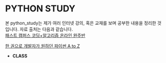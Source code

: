 # PYTHON STUDY

본 python_study는 제가 여러 인터넷 강의, 혹은 교재를 보며 공부한 내용을 정리한 것입니다.
자료 출처는 다음과 같습니다.  
[패스트 캠퍼스 코딩+알고리즘 온라인 완주반](https://www.fastcampus.co.kr/cat_online_challenge?_ga=2.50312422.1996152777.1599299555-273309958.1597798971)

[한 권으로 개발자가 원하던 파이썬 A to Z](http://www.yes24.com/Product/Goods/84183174)

- **CLASS**
